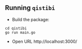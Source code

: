 ## Running `qistibi`

- Build the package:

```
cd qistibi
go run main.go
```

- Open URL http://localhost:3000/

